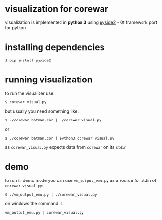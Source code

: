 # visualization for corewar

visualization is implemented in __python 3__ 
using [pyside2](https://pypi.org/project/PySide2/) - Qt framework port for python

# installing dependencies
```
$ pip install pyside2
```

# running visualization
to run the visualizer use:
```
$ corewar_visual.py
```
but usually you need something like:
```
$ ./corewar batman.cor | ./corewar_visual.py
```
or
```
$ ./corewar batman.cor | python3 corewar_visual.py
```
as `corewar_visual.py` expects data from `corewar` on its `stdin`

# demo
to run in demo mode you can use `vm_output_emu.py` as a source for stdin of `corewar_visual.py`:
```
$ ./vm_output_emu.py | ./corewar_visual.py
```

on windows the command is:
```
vm_output_emu.py | corewar_visual.py
```

